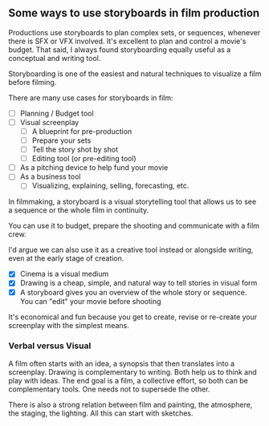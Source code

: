 ## Some ways to use storyboards in film production

Productions use storyboards to plan complex sets, or sequences, whenever there is SFX or VFX involved. It's excellent to plan and control a movie's budget. That said, I always found storyboarding equally useful as a conceptual and writing tool.

Storyboarding is one of the easiest and natural techniques to visualize a film before filming. 

There are many use cases for storyboards in film:

- [ ] Planning / Budget tool
- [ ] Visual screenplay
	- [ ] A blueprint for pre-production 
	- [ ] Prepare your sets 
	- [ ] Tell the story shot by shot
	- [ ] Editing tool (or pre-editing tool)
- [ ] As a pitching device to help fund your movie
- [ ] As a business tool 
	- [ ] Visualizing, explaining, selling, forecasting, etc. 

In filmmaking, a storyboard is a visual storytelling tool that allows us to see a sequence or the whole film in continuity.

You can use it to budget, prepare the shooting and communicate with a film crew.

I'd argue we can also use it as a creative tool instead or alongside writing, even at the early stage of creation.

- [x] Cinema is a visual medium 
- [x] Drawing is a cheap, simple, and natural way to tell stories in visual form
- [x] A storyboard gives you an overview of the whole story or sequence. You can "edit" your movie before shooting

It's economical and fun because you get to create, revise or re-create your screenplay with the simplest means.

### Verbal versus Visual
A film often starts with an idea, a synopsis that then translates into a screenplay. Drawing is complementary to writing. Both help us to think and play with ideas. The end goal is a film, a collective effort, so both can be complementary tools. One needs not to supersede the other.

There is also a strong relation between film and painting, the atmosphere, the staging, the lighting. All this can start with sketches.






